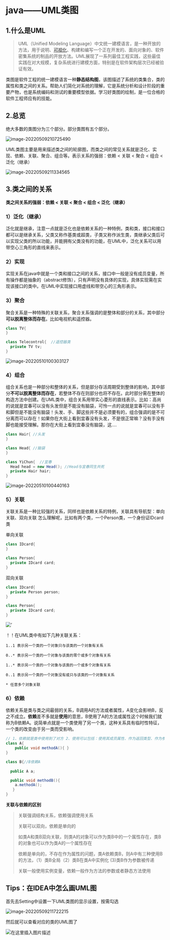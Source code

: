 # java——UML类图

## 1.什么是UML

> UML（Unified Modeling Language）中文统一建模语言，是一种开放的方法，用于说明、[可视化](https://so.csdn.net/so/search?q=可视化&spm=1001.2101.3001.7020)、构建和编写一个正在开发的、面向对象的、软件密集系统的制品的开放方法。UML展现了一系列最佳工程实践，这些最佳实践在对大规模，复杂系统进行建模方面，特别是在软件架构层次已经被验证有效。

类图是软件工程的统一建模语言一种**静态结构图**，该图描述了系统的类集合，类的属性和类之间的关系。帮助人们简化对系统的理解，它是系统分析和设计阶段的重要产物，也是系统编码和测试的重要模型依据。学习好类图的绘制，是一位合格的软件工程师应有的技能。

## 2.总览

绝大多数的类图分为三个部分。部分类图有五个部分。

![image-20220509210725490](https://gitee.com/master_p/ImageHost/raw/master/Typora/2022/5/202205092107677.png)

UML类图主要是用来描述类之间的轮廓图，而类之间的常见关系就是泛化、实现、依赖、关联、聚合、组合等。表示关系的强弱：依赖 < 关联 < 聚合 < 组合 < 泛化（继承）

![image-20220509211334565](https://gitee.com/master_p/ImageHost/raw/master/Typora/2022/5/202205092113668.png)

## 3.类之间的关系

**类之间关系的强弱：依赖 < 关联 < 聚合 < 组合 < 泛化（继承）**

### 1）泛化（继承）

泛化就是继承，注意一点就是泛化也是依赖关系的一种特例，类和类，接口和接口都可以是继承关系，父类又称作基类或超类，子类又称作派生类，类继承父类后可以实现父类的所以功能，并能拥有父类没有的功能，在UML中，泛化关系可以用带空心三角形的直线来表示。

### 2）实现

实现关系在java中就是一个类和接口之间的关系，接口中一般是没有成员变量，所有操作都是抽象的（abstract修饰），只有声明没有具体的实现，具体实现需在实现该接口的类中。在UML中实现接口用虚线和带空心的三角形表示。

### 3）聚合

聚合关系是一种特殊的关联关系，聚合关系强调的是整体和部分的关系，其中部分**可以脱离整体而存在**。比如电视机和遥控器。

```java
class TV{
}

class Telecontrol{  //遥控器类
  private TV tv;
}
```

![image-20220510100303127](https://gitee.com/master_p/ImageHost/raw/master/Typora/2022/5/202205101003206.png)

### 4）组合

组合关系也是一种部分和整体的关系，但是部分存活周期受到整体的影响，其中部分**不可以脱离整体而存在**，若整体不存在则部分也将不存在。此时部分需在整体的构造方法中创建。在UML类中，组合关系用带实心菱形的直线表示。比如：高尚的说就是宜春可以没有头发但是不能没有脑袋，可怜一点的说就是宜春可以没有手和脚但是不能没有脑袋！头发、手、脚这些并不是必须要有的，组合强调的是不可分离而可以存在！如果你在大街上看到宜春没有头发，不是很正常嘛？没有手没有脚也能接受理解。那你在大街上看到宜春没有脑袋，这....

```java
class Hair{ //头发
}

class Head{ //脑袋
}

class YiChun{  //宜春
  Head head = new Head(); //Head与宜春同生共死
  private Hair hair;
}
```

![image-20220510100440163](https://gitee.com/master_p/ImageHost/raw/master/Typora/2022/5/202205101004213.png)

### 5）关联

关联关系是一种比较强的关系，同样也是依赖关系的特例，关联具有导航型：单向关联、双向关联 怎么理解呢，比如有两个类，一个Person类，一个身份证IDcard类

单向关联

```java
class IDcard{
}

class Person{
  private IDcard card;
}
```

双向关联

```java
class IDcard{
  private Person person;
}

class Person{
  private IDcard card;
}
```

![’](https://gitee.com/master_p/ImageHost/raw/master/Typora/2022/5/202205101006010.webp)

！！在UML类中有如下几种关联关系：

```
1..1 表示另一个类的一个对象只与该类的一个对象有关系

0..* 表示另一个类的一个对象与该类的零个或多个对象有关系

1..* 表示另一个类的一个对象与该类的一个或多个对象有关系

0..1 表示另一个类的一个对象没有或只与该类的一个对象有关系

* 任意多个对象关联
```

### 6）依赖

依赖关系是类与类之间最弱的关系，B调用A的方法或者属性，A变化会影响B，反之不成立。**依赖**差不多就是**使用**的意思，B使用了A的方法或属性这个时候我们就称为B依赖A。说简单点就是一个类使用了另一个类，这种关系具有临时性特征，一个类的改变由于另一类而受影响。

```java
// 1、依赖就是类中使用到了对方 2、使用可以包括：使用其成员属性、作为返回类型、作为参数类型、方法中使用到
class A{
    public void methodA(){ }
}

class B{//B依赖A
    
  public A a;

  public void methodB(){
    a.methodA();
   }
}
```

**关联与依赖的区别**

>   关联强调结构关系，依赖强调使用关系
>
>   关联可以双向，依赖是单向的
>
>   如类A和类B双向关联，则类A的对象可以作为类B中的一个属性存在，类B的对象也可以作为类A的一个属性存在
>
>   依赖是单向的，不存在作为属性的问题，类A依赖类B，则A中有三种使用B的方法，（1）类B全局（2）类B在类A中实例化    (3)类B作为参数被传递
>
>   关联一般使用实例变量，依赖一般作为方法的参数或者静态方法使用

## Tips：在IDEA中怎么画UML图

首先去Setting中设置一下UML类图的显示设置，按需勾选

![image-20220509211722215](https://gitee.com/master_p/ImageHost/raw/master/Typora/2022/5/202205092117408.png)

然后就可以查看对应的类的UML图了

![在这里插入图片描述](https://gitee.com/master_p/ImageHost/raw/master/Typora/2022/5/202205092118564.webp)